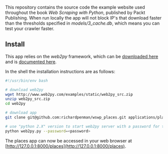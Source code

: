 This repository contains the source code the example website used throughout the book *Web Scraping with Python*, published by Packt Publishing. When run locally the app will not block IP's that download faster than the thresholds specified in *models/3_cache.db*, which means you can test your crawler faster.


## Install ##
This app relies on the *web2py* framework, which can be [downloaded here](http://web2py.com/init/default/download) and is [documented here](http://web2py.com/book).

In the shell the installation instructions are as follows:
```bash
#!/usr/bin/env bash

# download web2py
wget http://www.web2py.com/examples/static/web2py_src.zip
unzip web2py_src.zip
cd web2py

# download app
git clone git@github.com:richardpenman/wswp_places.git applications/places

# use "python 2.X" version to start web2py server with a password for the admin interface
python web2py.py --password=<password>
```

The places app can now be accessed in your web browser at [http://127.0.0.1:8000/places](http://127.0.0.1:8000/places).
